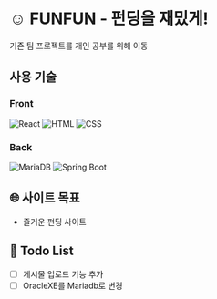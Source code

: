 # ☺️ FUNFUN - 펀딩을 재밌게!
기존 팀 프로젝트를 개인 공부를 위해 이동

## 사용 기술
### Front
![React](https://img.shields.io/badge/React-61DAFB?style=for-the-badge&logo=react&logoColor=black)
![HTML](https://img.shields.io/badge/HTML-E34F26?style=for-the-badge&logo=html5&logoColor=white)
![CSS](https://img.shields.io/badge/CSS-1572B6?style=for-the-badge&logo=css3&logoColor=white)

### Back
![MariaDB](https://img.shields.io/badge/MariaDB-003545?style=for-the-badge&logo=mariadb&logoColor=white)
![Spring Boot](https://img.shields.io/badge/Spring_Boot-6DB33F?style=for-the-badge&logo=spring-boot&logoColor=white)

## 🌐 사이트 목표
- 즐거운 펀딩 사이트

## 📌 Todo List
- [ ] 게시물 업로드 기능 추가
- [ ] OracleXE를 Mariadb로 변경
